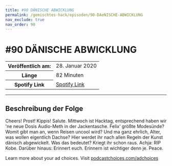 ```yaml
---
title: #90 DÄNISCHE ABWICKLUNG
permalink: /gemischtes-hack/episoden/90-DAeNISCHE-ABWICKLUNG
nav_exclude: true
nav_order: 90
---
```


# #90 DÄNISCHE ABWICKLUNG
<table class="resp-table dcf-table dcf-table-responsive dcf-table-bordered dcf-table-striped dcf-w-100%">
                    <tbody>
                        <tr>
                            <th scope="row">Veröffentlich am:</th>
                            <td data-label="Veröffentlich am:">28. Januar 2020</td>
                        </tr>
                        <tr>
                            <th scope="row">Länge </th>
                            <td data-label="Länge ">82 Minuten</td>
                        </tr><tr>
                                <th scope="row">Spotify Link</th>
                                <td data-label="Spotify Link"><a href="https://open.spotify.com/episode/2B2a7S1ZPVvHSON5WcBWzV">Spotify Link</a></td>
                            </tr></tbody>
                </table>

***

## Beschreibung der Folge

<div>
<p>Cheers! Prost! Kippis! Salute. Mittwoch ist Hacktag, entsprechend haben wir 'ne neue Dosis Audio-Meth in der Jackentasche. Felix‘ größte Modesünde? Womit gibt man an, wenn Reisen uncool wird? Und ma ganz ehrlich, Alter, was wollen eigentlich Dachse? Hier werdet ihr nach allen Regeln der Kunst dänisch abgewickelt. Was das bedeutet? Kriegt ihr schon raus. Achja: RIP Kobe. Darüber hinaus: Erinnert euch. Erinnern ist wichtiger denn je. Peace.</p><p> </p><p>Learn more about your ad choices. Visit <a href="https://podcastchoices.com/adchoices">podcastchoices.com/adchoices</a></p>  
</div>

